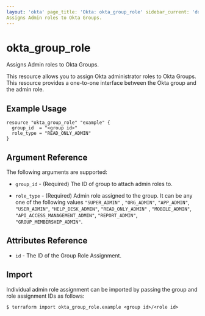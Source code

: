 ```yaml
---
layout: 'okta' page_title: 'Okta: okta_group_role' sidebar_current: 'docs-okta-resource-group-role' description: |-
Assigns Admin roles to Okta Groups.
---
```


# okta_group_role

Assigns Admin roles to Okta Groups.

This resource allows you to assign Okta administrator roles to Okta Groups. This resource provides a one-to-one
interface between the Okta group and the admin role.

## Example Usage

```hcl
resource "okta_group_role" "example" {
  group_id  = "<group id>"
  role_type = "READ_ONLY_ADMIN"
}
```

## Argument Reference

The following arguments are supported:

- `group_id` - (Required) The ID of group to attach admin roles to.

- `role_type` - (Required) Admin role assigned to the group. It can be any one of the following values `"SUPER_ADMIN"`
  , `"ORG_ADMIN"`, `"APP_ADMIN"`, `"USER_ADMIN"`, `"HELP_DESK_ADMIN"`, `"READ_ONLY_ADMIN"`
  , `"MOBILE_ADMIN"`, `"API_ACCESS_MANAGEMENT_ADMIN"`, `"REPORT_ADMIN"`, `"GROUP_MEMBERSHIP_ADMIN"`.

## Attributes Reference

- `id` - The ID of the Group Role Assignment.

## Import

Individual admin role assignment can be imported by passing the group and role assignment IDs as follows:

```
$ terraform import okta_group_role.example <group id>/<role id>
```
